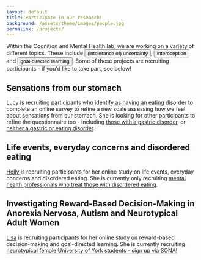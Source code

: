 ```yaml
---
layout: default
title: Participate in our research! 
background: /assets/theme/images/people.jpg
permalink: /projects/
---
```


<div class="blurb">

Within the Cognition and Mental Health lab, we are working on a variety of different topics. These include <button onclick="window.location.href='/projects/iu/';">(intolerance of) uncertainty</button>, <button onclick="window.location.href='/projects/interoception/';">interoception</button> and <button onclick="window.location.href='/projects/goal-directed/';">goal-directed learning</button>. Some of these projects are recruiting participants - if you'd like to take part, see below! 


<h2> Sensations from our stomach</h2>
    <p><a href="https://cognition-mental-health.github.io/people/#Lucy+Stafford">Lucy</a> is recruiting <a href="https://york.qualtrics.com/jfe/form/SV_cGQuWRwC1lKqcHs">participants who identify as having an eating disorder</a> to complete an online survey to refine a new scale assessing how we feel about sensations from our stomach. She is looking for other participants to refine the questionnaire too - including <a href="https://york.qualtrics.com/jfe/form/SV_0vwfUyvV5r2tGWq">those with a gastric disorder</a>, or <a href="https://york.qualtrics.com/jfe/form/SV_brelvivpJ8PO5gi">neither a gastric or eating disorder</a>.</p> 
<h2> Life events, everyday concerns and disordered eating</h2>
    <p><a href="https://cognition-mental-health.github.io/people/#Holly+Myers">Holly</a> is recruiting participants for her online study on life events, everyday concerns and disordered eating. She is currently only recruiting <a href="https://york.qualtrics.com/jfe/form/SV_a8BMem5npJEKdNQ">mental health professionals who treat those with disordered eating</a>.</p> 
<h2> Investigating Reward-Based Decision-Making in Anorexia Nervosa, Autism and Neurotypical Adult Women</h2>
    <p><a href="https://cognition-mental-health.github.io/people/#Lisa+Woodley">Lisa</a> is recruiting participants for her online study on reward-based decision-making and goal-directed learning. She is currently recruiting <a href="https://york-psychology.sona-systems.com/default.aspx?p_return_experiment_id=836">neurotypical female University of York students - sign up via SONA!</a></p> 
</div>
